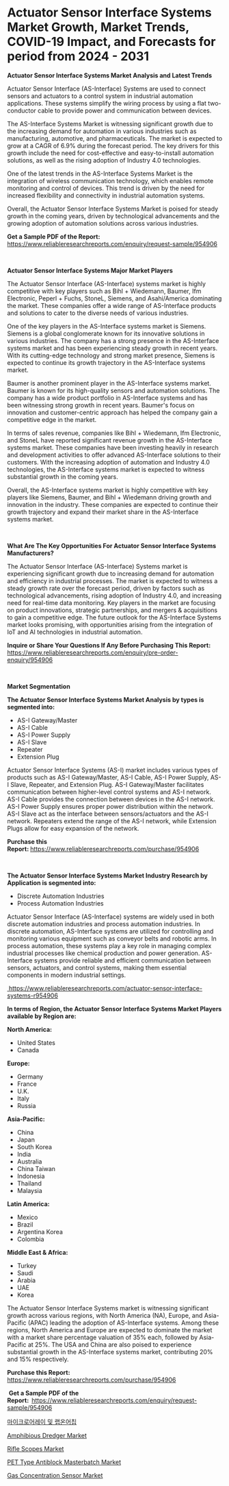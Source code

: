 <p><h1>Actuator Sensor Interface Systems Market Growth, Market Trends, COVID-19 Impact, and Forecasts for period from 2024 - 2031</h1></p><p><strong>Actuator Sensor Interface Systems Market Analysis and Latest Trends</strong></p>
<p><p>Actuator Sensor Interface (AS-Interface) Systems are used to connect sensors and actuators to a control system in industrial automation applications. These systems simplify the wiring process by using a flat two-conductor cable to provide power and communication between devices.</p><p>The AS-Interface Systems Market is witnessing significant growth due to the increasing demand for automation in various industries such as manufacturing, automotive, and pharmaceuticals. The market is expected to grow at a CAGR of 6.9% during the forecast period. The key drivers for this growth include the need for cost-effective and easy-to-install automation solutions, as well as the rising adoption of Industry 4.0 technologies.</p><p>One of the latest trends in the AS-Interface Systems Market is the integration of wireless communication technology, which enables remote monitoring and control of devices. This trend is driven by the need for increased flexibility and connectivity in industrial automation systems.</p><p>Overall, the Actuator Sensor Interface Systems Market is poised for steady growth in the coming years, driven by technological advancements and the growing adoption of automation solutions across various industries.</p></p>
<p><strong>Get a Sample PDF of the Report:&nbsp;</strong> <a href="https://www.reliableresearchreports.com/enquiry/request-sample/954906">https://www.reliableresearchreports.com/enquiry/request-sample/954906</a></p>
<p>&nbsp;</p>
<p><strong>Actuator Sensor Interface Systems Major Market Players</strong></p>
<p><p>The Actuator Sensor Interface (AS-Interface) systems market is highly competitive with key players such as Bihl + Wiedemann, Baumer, Ifm Electronic, Peperl + Fuchs, StoneL, Siemens, and Asahi/America dominating the market. These companies offer a wide range of AS-Interface products and solutions to cater to the diverse needs of various industries.</p><p>One of the key players in the AS-Interface systems market is Siemens. Siemens is a global conglomerate known for its innovative solutions in various industries. The company has a strong presence in the AS-Interface systems market and has been experiencing steady growth in recent years. With its cutting-edge technology and strong market presence, Siemens is expected to continue its growth trajectory in the AS-Interface systems market.</p><p>Baumer is another prominent player in the AS-Interface systems market. Baumer is known for its high-quality sensors and automation solutions. The company has a wide product portfolio in AS-Interface systems and has been witnessing strong growth in recent years. Baumer's focus on innovation and customer-centric approach has helped the company gain a competitive edge in the market.</p><p>In terms of sales revenue, companies like Bihl + Wiedemann, Ifm Electronic, and StoneL have reported significant revenue growth in the AS-Interface systems market. These companies have been investing heavily in research and development activities to offer advanced AS-Interface solutions to their customers. With the increasing adoption of automation and Industry 4.0 technologies, the AS-Interface systems market is expected to witness substantial growth in the coming years.</p><p>Overall, the AS-Interface systems market is highly competitive with key players like Siemens, Baumer, and Bihl + Wiedemann driving growth and innovation in the industry. These companies are expected to continue their growth trajectory and expand their market share in the AS-Interface systems market.</p></p>
<p>&nbsp;</p>
<p><strong>What Are The Key Opportunities For Actuator Sensor Interface Systems Manufacturers?</strong></p>
<p><p>The Actuator Sensor Interface (AS-Interface) Systems market is experiencing significant growth due to increasing demand for automation and efficiency in industrial processes. The market is expected to witness a steady growth rate over the forecast period, driven by factors such as technological advancements, rising adoption of Industry 4.0, and increasing need for real-time data monitoring. Key players in the market are focusing on product innovations, strategic partnerships, and mergers & acquisitions to gain a competitive edge. The future outlook for the AS-Interface Systems market looks promising, with opportunities arising from the integration of IoT and AI technologies in industrial automation.</p></p>
<p><strong>Inquire or Share Your Questions If Any Before Purchasing This Report:</strong> <a href="https://www.reliableresearchreports.com/enquiry/pre-order-enquiry/954906">https://www.reliableresearchreports.com/enquiry/pre-order-enquiry/954906</a></p>
<p>&nbsp;</p>
<p><strong>Market Segmentation</strong></p>
<p><strong>The Actuator Sensor Interface Systems Market Analysis by types is segmented into:</strong></p>
<p><ul><li>AS-I Gateway/Master</li><li>AS-I Cable</li><li>AS-I Power Supply</li><li>AS-I Slave</li><li>Repeater</li><li>Extension Plug</li></ul></p>
<p><p>Actuator Sensor Interface Systems (AS-I) market includes various types of products such as AS-I Gateway/Master, AS-I Cable, AS-I Power Supply, AS-I Slave, Repeater, and Extension Plug. AS-I Gateway/Master facilitates communication between higher-level control systems and AS-I network. AS-I Cable provides the connection between devices in the AS-I network. AS-I Power Supply ensures proper power distribution within the network. AS-I Slave act as the interface between sensors/actuators and the AS-I network. Repeaters extend the range of the AS-I network, while Extension Plugs allow for easy expansion of the network.</p></p>
<p><strong>Purchase this Report:&nbsp;</strong><a href="https://www.reliableresearchreports.com/purchase/954906">https://www.reliableresearchreports.com/purchase/954906</a></p>
<p>&nbsp;</p>
<p><strong>The Actuator Sensor Interface Systems Market Industry Research by Application is segmented into:</strong></p>
<p><ul><li>Discrete Automation Industries</li><li>Process Automation Industries</li></ul></p>
<p><p>Actuator Sensor Interface (AS-Interface) systems are widely used in both discrete automation industries and process automation industries. In discrete automation, AS-Interface systems are utilized for controlling and monitoring various equipment such as conveyor belts and robotic arms. In process automation, these systems play a key role in managing complex industrial processes like chemical production and power generation. AS-Interface systems provide reliable and efficient communication between sensors, actuators, and control systems, making them essential components in modern industrial settings.</p></p>
<p><a href="https://www.reliableresearchreports.com/actuator-sensor-interface-systems-r954906">&nbsp;https://www.reliableresearchreports.com/actuator-sensor-interface-systems-r954906</a></p>
<p><strong>In terms of Region, the Actuator Sensor Interface Systems Market Players available by Region are:</strong></p>
<p>
    <p> <strong> North America: </strong>
        <ul>
            <li>United States</li>
            <li>Canada</li>
        </ul>
        </p> 
    <p> <strong> Europe: </strong>
        <ul>
            <li>Germany</li>
            <li>France</li>
            <li>U.K.</li>
            <li>Italy</li>
            <li>Russia</li>
        </ul>
        </p> 
    <p> <strong> Asia-Pacific: </strong>
        <ul>
            <li>China</li>
            <li>Japan</li>
            <li>South Korea</li>
            <li>India</li>
            <li>Australia</li>
            <li>China Taiwan</li>
            <li>Indonesia</li>
            <li>Thailand</li>
            <li>Malaysia</li>
        </ul>
        </p> 
    <p> <strong> Latin America: </strong>
        <ul>
            <li>Mexico</li>
            <li>Brazil</li>
            <li>Argentina Korea</li>
            <li>Colombia</li>
        </ul>
        </p> 
    <p> <strong> Middle East & Africa: </strong>
        <ul>
            <li>Turkey</li>
            <li>Saudi</li>
            <li>Arabia</li>
            <li>UAE</li>
            <li>Korea</li>
        </ul>
    </p>
    </p>
<p><p>The Actuator Sensor Interface Systems market is witnessing significant growth across various regions, with North America (NA), Europe, and Asia-Pacific (APAC) leading the adoption of AS-Interface systems. Among these regions, North America and Europe are expected to dominate the market with a market share percentage valuation of 35% each, followed by Asia-Pacific at 25%. The USA and China are also poised to experience substantial growth in the AS-Interface systems market, contributing 20% and 15% respectively.</p></p>
<p><strong>Purchase this Report: </strong><a href="https://www.reliableresearchreports.com/purchase/954906">https://www.reliableresearchreports.com/purchase/954906</a></p>
<p>&nbsp;<strong>Get a Sample PDF of the Report:&nbsp;&nbsp;</strong><a href="https://www.reliableresearchreports.com/enquiry/request-sample/954906">https://www.reliableresearchreports.com/enquiry/request-sample/954906</a></p>
<p><strong></strong></p>
<p><p><a href="https://github.com/rick7624/Market-Research-Report-List-3/blob/main/967525882412.md">마이크로어레이 및 랩온어칩</a></p><p><a href="https://medium.com/@adrainratke1972/future-trends-in-global-amphibious-dredger-market-market-insights-and-analysis-from-2024-to-2031-7252d629a7a4">Amphibious Dredger Market</a></p><p><a href="https://github.com/qrkceaah30/Market-Research-Report-List-1/blob/main/rifle-scopes-market.md">Rifle Scopes Market</a></p><p><a href="https://github.com/caicuccucga/Market-Research-Report-List-2/blob/main/pet-type-antiblock-masterbatch-market.md">PET Type Antiblock Masterbatch Market</a></p><p><a href="https://www.linkedin.com/pulse/gas-concentration-sensor-market-size-growing-cagr-85-report-covers-uhc9e?trackingId=rqNzir0HQOODpYuhKbNRoA%3D%3D">Gas Concentration Sensor Market</a></p></p>